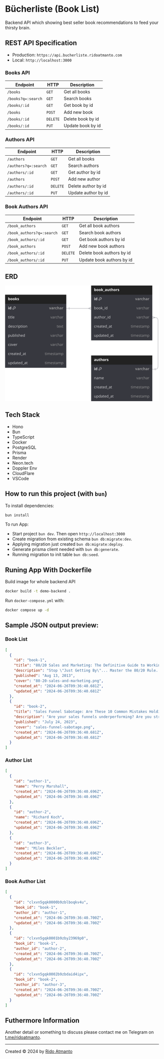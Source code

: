 # Bücherliste (Book List)

Backend API which showing best seller book recommendations to feed your thirsty brain.

## REST API Specification

- Production: `https://api.bucherliste.ridoatmanto.com`
- Local: `http://localhost:3000`

### Books API

| Endpoint           | HTTP     | Description       |
| ------------------ | -------- | ----------------- |
| `/books`           | `GET`    | Get all books     |
| `/books?q=:search` | `GET`    | Search books      |
| `/books/:id`       | `GET`    | Get book by id    |
| `/books`           | `POST`   | Add new book      |
| `/books/:id`       | `DELETE` | Delete book by id |
| `/books/:id`       | `PUT`    | Update book by id |

### Authors API

| Endpoint             | HTTP     | Description         |
| -------------------- | -------- | ------------------- |
| `/authors`           | `GET`    | Get all books       |
| `/authors?q=:search` | `GET`    | Search authors      |
| `/authors/:id`       | `GET`    | Get author by id    |
| `/authors`           | `POST`   | Add new author      |
| `/authors/:id`       | `DELETE` | Delete author by id |
| `/authors/:id`       | `PUT`    | Update author by id |

### Book Authors API

| Endpoint                  | HTTP     | Description               |
| ------------------------- | -------- | ------------------------- |
| `/book_authors`           | `GET`    | Get all book authors      |
| `/book_authors?q=:search` | `GET`    | Search book authors       |
| `/book_authors/:id`       | `GET`    | Get book authors by id    |
| `/book_authors`           | `POST`   | Add new book authors      |
| `/book_authors/:id`       | `DELETE` | Delete book authors by id |
| `/book_authors/:id`       | `PUT`    | Update book authors by id |

## ERD

![ERD](./assets/bucherliste-erd.svg)

## Tech Stack

- Hono
- Bun
- TypeScript
- Docker
- PostgreSQL
- Prisma
- Render
- Neon.tech
- Doppler Env
- CloudFlare
- VSCode

## How to run this project (with `bun`)

To install dependencies:

```sh
bun install
```

To run App:

- Start project `bun dev`. Then open `http://localhost:3000`
- Create migration from existing schema `bun db:migrate:dev`.
- Applying migration just created `bun db:migrate:deploy`.
- Generate prisma client needed with `bun db:generate`.
- Running migration to init table `bun db:seed`.

## Runing App With Dockerfile

Build image for whole backend API

```sh
docker build -t demo-backend .
```

Run `docker-compose.yml` with:

```sh
docker compose up -d
```

## Sample JSON output preview:

### Book List

```json
[
  {
    "id": "book-1",
    "title": "80/20 Sales and Marketing: The Definitive Guide to Working Less and Making More",
    "description": "Stop \"Just Getting By\"... Master the 80/20 Rule. Apply the Pareto Principle to Business And Make More Money Without More Work. When you know how to walk into any situation and see the 80/20's, the 80/20 Principle can solve almost ANY conversion problem. Any traffic problem. Any money problem. Perry Marshall has something original and extremely useful to say,because he has thought profoundly about the 80/20 Principle. He has come up with some original insights that are literally priceless. You really can change your business and your life.",
    "published": "Aug 13, 2013",
    "cover": "80-20-sales-and-marketing.png",
    "created_at": "2024-06-26T09:36:40.681Z",
    "updated_at": "2024-06-26T09:36:40.681Z"
  },
  {
    "id": "book-2",
    "title": "Sales Funnel Sabotage: Are These 10 Common Mistakes Holding Your Business Back? (The Internet Marketing Starter Pack Book 3)",
    "description": "Are your sales funnels underperforming? Are you struggling to identify what's holding your business back? Uncover the secrets to maximizing your sales funnel effectiveness with \"Sales Funnel Sabotage\". This insightful book shines a spotlight on the pitfalls that could be costing your business BIG, and reveals how you can turn the tables on the common mistakes entrepreneurs often make.",
    "published": "July 24, 2023",
    "cover": "sales-funnel-sabotage.png",
    "created_at": "2024-06-26T09:36:40.681Z",
    "updated_at": "2024-06-26T09:36:40.681Z"
  }
]
```

### Author List

```json
[
  {
    "id": "author-1",
    "name": "Perry Marshall",
    "created_at": "2024-06-26T09:36:40.696Z",
    "updated_at": "2024-06-26T09:36:40.696Z"
  },
  {
    "id": "author-2",
    "name": "Richard Koch",
    "created_at": "2024-06-26T09:36:40.696Z",
    "updated_at": "2024-06-26T09:36:40.696Z"
  },
  {
    "id": "author-3",
    "name": "Miles Beckler",
    "created_at": "2024-06-26T09:36:40.696Z",
    "updated_at": "2024-06-26T09:36:40.696Z"
  }
]
```

### Book Author List

```json
[
  {
    "id": "clxvn5gqk0000b9zblboqkv4u",
    "book_id": "book-1",
    "author_id": "author-1",
    "created_at": "2024-06-26T09:36:40.700Z",
    "updated_at": "2024-06-26T09:36:40.700Z"
  },
  {
    "id": "clxvn5gqk0001b9zby23969p0",
    "book_id": "book-1",
    "author_id": "author-2",
    "created_at": "2024-06-26T09:36:40.700Z",
    "updated_at": "2024-06-26T09:36:40.700Z"
  },
  {
    "id": "clxvn5gqk0002b9zbdaid4ipx",
    "book_id": "book-2",
    "author_id": "author-3",
    "created_at": "2024-06-26T09:36:40.700Z",
    "updated_at": "2024-06-26T09:36:40.700Z"
  }
]
```

## Futhermore Information

Another detail or something to discuss please contact me on Telegram on [t.me/ridoatmanto](https://t.me/ridoatmanto).

---

Created © 2024 by [Rido Atmanto](https://ridoatmanto.com)
